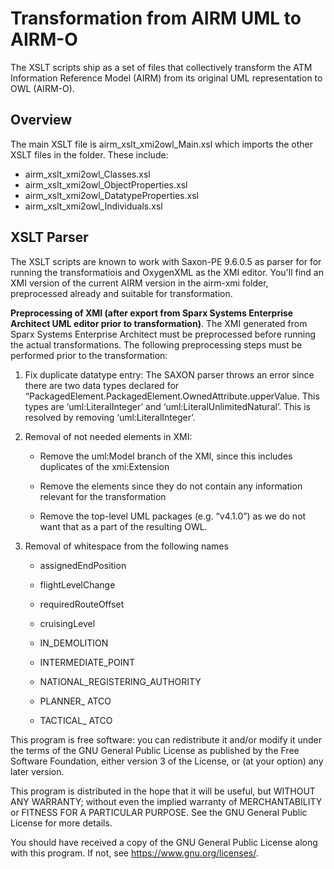 Transformation from AIRM UML to AIRM-O
===

The XSLT scripts ship as a set of files that collectively transform the ATM Information Reference Model (AIRM) from its original UML representation to OWL (AIRM-O).

Overview
---

The main XSLT file is airm_xslt_xmi2owl_Main.xsl which imports the other XSLT files in the folder. These include:
*	airm_xslt_xmi2owl_Classes.xsl 
*	airm_xslt_xmi2owl_ObjectProperties.xsl 
*	airm_xslt_xmi2owl_DatatypeProperties.xsl 
*	airm_xslt_xmi2owl_Individuals.xsl 

XSLT Parser
---

The XSLT scripts are known to work with Saxon-PE 9.6.0.5 as parser for for running the transformatiois and OxygenXML as the XMI editor. You'll find an XMI version of the current AIRM version in the airm-xmi folder, preprocessed already and suitable for transformation. 

**Preprocessing of XMI (after export from Sparx Systems Enterprise Architect UML editor prior to transformation)**.
The XMI generated from Sparx Systems Enterprise Architect must be preprocessed before running the actual transformations. The following preprocessing steps must be performed prior to the transformation:

1. Fix duplicate datatype entry:
The SAXON parser throws an error since there are two data types declared for “PackagedElement.PackagedElement.OwnedAttribute.upperValue. This types are ‘uml:LiteralInteger’ and ‘uml:LiteralUnlimitedNatural’. This is resolved by removing ‘uml:LiteralInteger’.

2. Removal of not needed elements in XMI:
 
   *	Remove the uml:Model branch of the XMI, since this includes duplicates of the xmi:Extension
 
   *	Remove the <diagrams> elements since they do not contain any information relevant for the transformation
 
   *	Remove the top-level UML packages (e.g. “v4.1.0”) as we do not want that as a part of the resulting OWL. 

3. Removal of whitespace from the following names
 
   *	assignedEndPosition
 
   *	flightLevelChange
 
   *	requiredRouteOffset
 
   *	cruisingLevel
 
   *	IN_DEMOLITION
 
   *	INTERMEDIATE_POINT
 
   *	NATIONAL_REGISTERING_AUTHORITY
 
   *	PLANNER_ ATCO
 
   *	TACTICAL_ ATCO


This program is free software: you can redistribute it and/or modify it under the terms of the GNU General Public License as published by the Free Software Foundation, either version 3 of the License, or (at your option) any later version.

This program is distributed in the hope that it will be useful, but WITHOUT ANY WARRANTY; without even the implied warranty of
MERCHANTABILITY or FITNESS FOR A PARTICULAR PURPOSE.  See the GNU General Public License for more details.

You should have received a copy of the GNU General Public License along with this program.  If not, see <https://www.gnu.org/licenses/>.

